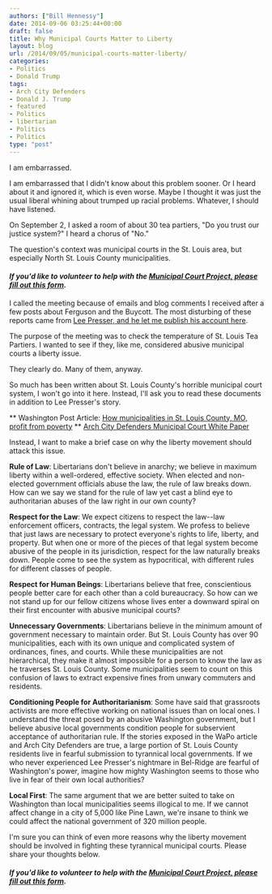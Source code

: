 ```yaml
---
authors: ["Bill Hennessy"]
date: 2014-09-06 03:25:44+00:00
draft: false
title: Why Municipal Courts Matter to Liberty
layout: blog
url: /2014/09/05/municipal-courts-matter-liberty/
categories:
- Politics
- Donald Trump
tags:
- Arch City Defenders
- Donald J. Trump
- featured
- Politics
- libertarian
- Politics
- Politics
type: "post"
---
```


I am embarrassed.

I am embarrassed that I didn't know about this problem sooner. Or I heard about it and ignored it, which is even worse. Maybe I thought it was just the usual liberal whining about trumped up racial problems. Whatever, I should have listened.

On September 2, I asked a room of about 30 tea partiers, "Do you trust our justice system?" I heard a chorus of "No."

The question's context was municipal courts in the St. Louis area, but especially North St. Louis County municipalities.



#### _**If you'd like to volunteer to help with the [Municipal Court Project, please fill out this form](https://hennessysview.com/muni-court-project/).**_





I called the meeting because of emails and blog comments I received after a few posts about Ferguson and the Buycott. The most disturbing of these reports came from [Lee Presser, and he let me publish his account here](https://hennessysview.com/2014/08/20/municipal-court-kangaroo-court/).

The purpose of the meeting was to check the temperature of St. Louis Tea Partiers. I wanted to see if they, like me, considered abusive municipal courts a liberty issue.

They clearly do. Many of them, anyway.

So much has been written about St. Louis County's horrible municipal court system, I won't go into it here. Instead, I'll ask you to read these documents in addition to Lee Presser's story.




** Washington Post Article: [How municipalities in St. Louis County, MO, profit from poverty](https://www.washingtonpost.com/news/the-watch/wp/2014/09/03/how-st-louis-county-missouri-profits-from-poverty/)
** [Arch City Defenders Municipal Court White Paper](https://03a5010.netsolhost.com/WordPress/wp-content/uploads/2014/08/ArchCity-Defenders-Municipal-Courts-Whitepaper.pdf)


Instead, I want to make a brief case on why the liberty movement should attack this issue.

**Rule of Law**: Libertarians don't believe in anarchy; we believe in maximum liberty within a well-ordered, effective society. When elected and non-elected government officials abuse the law, the rule of law breaks down. How can we say we stand for the rule of law yet cast a blind eye to authoritarian abuses of the law right in our own county?

**Respect for the Law**: We expect citizens to respect the law--law enforcement officers, contracts, the legal system. We profess to believe that just laws are necessary to protect everyone's rights to life, liberty, and property. But when one or more of the pieces of that legal system become abusive of the people in its jurisdiction, respect for the law naturally breaks down. People come to see the system as hypocritical, with different rules for different classes of people.

**Respect for Human Beings**: Libertarians believe that free, conscientious people better care for each other than a cold bureaucracy. So how can we not stand up for our fellow citizens whose lives enter a downward spiral on their first encounter with abusive municipal courts?

**Unnecessary Governments**: Libertarians believe in the minimum amount of government necessary to maintain order. But St. Louis County has over 90 municipalities, each with its own unique and complicated system of ordinances, fines, and courts. While these municipalities are not hierarchical, they make it almost impossible for a person to know the law as he traverses St. Louis County. Some municipalities seem to count on this confusion of laws to extract expensive fines from unwary commuters and residents.

**Conditioning People for Authoritarianism**: Some have said that grassroots activists are more effective working on national issues than on local ones. I understand the threat posed by an abusive Washington government, but I believe abusive local governments condition people for subservient acceptance of authoritarian rule. If the stories exposed in the WaPo article and Arch City Defenders are true, a large portion of St. Louis County residents live in fearful submission to tyrannical local governments. If we who never experienced Lee Presser's nightmare in Bel-Ridge are fearful of Washington's power, imagine how mighty Washington seems to those who live in fear of their own local authorities?

**Local First**: The same argument that we are better suited to take on Washington than local municipalities seems illogical to me. If we cannot affect change in a city of 5,000 like Pine Lawn, we're insane to think we could affect the national government of 320 million people.

I'm sure you can think of even more reasons why the liberty movement should be involved in fighting these tyrannical municipal courts. Please share your thoughts below.



#### _**If you'd like to volunteer to help with the [Municipal Court Project, please fill out this form](https://hennessysview.com/muni-court-project/).**_
